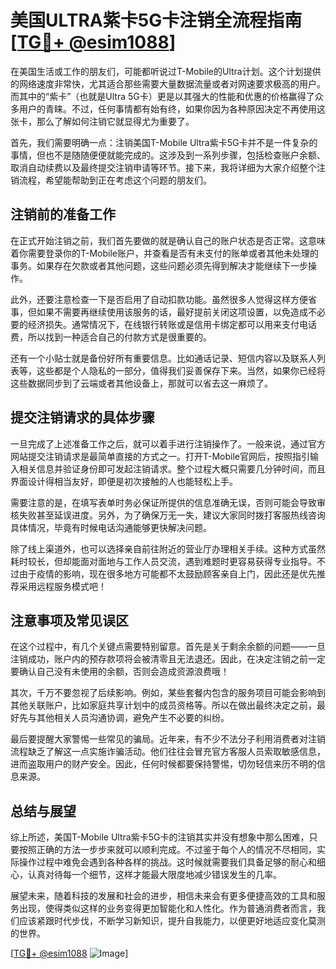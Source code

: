 # 美国ULTRA紫卡5G卡注销全流程指南[[TG💪+ @esim1088](https://t.me/s/esim1088)]

在美国生活或工作的朋友们，可能都听说过T-Mobile的Ultra计划。这个计划提供的网络速度非常快，尤其适合那些需要大量数据流量或者对网速要求极高的用户。而其中的“紫卡”（也就是Ultra 5G卡）更是以其强大的性能和优惠的价格赢得了众多用户的青睐。不过，任何事情都有始有终，如果你因为各种原因决定不再使用这张卡，那么了解如何注销它就显得尤为重要了。

首先，我们需要明确一点：注销美国T-Mobile Ultra紫卡5G卡并不是一件复杂的事情，但也不是随随便便就能完成的。这涉及到一系列步骤，包括检查账户余额、取消自动续费以及最终提交注销申请等环节。接下来，我将详细为大家介绍整个注销流程，希望能帮助到正在考虑这个问题的朋友们。

## 注销前的准备工作

在正式开始注销之前，我们首先要做的就是确认自己的账户状态是否正常。这意味着你需要登录你的T-Mobile账户，并查看是否有未支付的账单或者其他未处理的事务。如果存在欠款或者其他问题，这些问题必须先得到解决才能继续下一步操作。

此外，还要注意检查一下是否启用了自动扣款功能。虽然很多人觉得这样方便省事，但如果不需要再继续使用该服务的话，最好提前关闭这项设置，以免造成不必要的经济损失。通常情况下，在线银行转账或是信用卡绑定都可以用来支付电话费，所以找到一种适合自己的付款方式是很重要的。

还有一个小贴士就是备份好所有重要信息。比如通话记录、短信内容以及联系人列表等，这些都是个人隐私的一部分，值得我们妥善保存下来。当然，如果你已经将这些数据同步到了云端或者其他设备上，那就可以省去这一麻烦了。

## 提交注销请求的具体步骤

一旦完成了上述准备工作之后，就可以着手进行注销操作了。一般来说，通过官方网站提交注销请求是最简单直接的方式之一。打开T-Mobile官网后，按照指引输入相关信息并验证身份即可发起注销请求。整个过程大概只需要几分钟时间，而且界面设计得相当友好，即便是初次接触的人也能轻松上手。

需要注意的是，在填写表单时务必保证所提供的信息准确无误，否则可能会导致审核失败甚至延误进度。另外，为了确保万无一失，建议大家同时拨打客服热线咨询具体情况，毕竟有时候电话沟通能够更快解决问题。

除了线上渠道外，也可以选择亲自前往附近的营业厅办理相关手续。这种方式虽然耗时较长，但却能面对面地与工作人员交流，遇到难题时更容易获得专业指导。不过由于疫情的影响，现在很多地方可能都不太鼓励顾客亲自上门，因此还是优先推荐采用远程服务模式吧！

## 注意事项及常见误区

在这个过程中，有几个关键点需要特别留意。首先是关于剩余余额的问题——一旦注销成功，账户内的预存款项将会被清零且无法退还。因此，在决定注销之前一定要确认自己没有未使用的余额，否则会造成资源浪费哦！

其次，千万不要忽视了后续影响。例如，某些套餐内包含的服务项目可能会影响到其他关联账户，比如家庭共享计划中的成员资格等。所以在做出最终决定之前，最好先与其他相关人员沟通协调，避免产生不必要的纠纷。

最后要提醒大家警惕一些常见的骗局。近年来，有不少不法分子利用消费者对注销流程缺乏了解这一点实施诈骗活动。他们往往会冒充官方客服人员索取敏感信息，进而盗取用户的财产安全。因此，任何时候都要保持警惕，切勿轻信来历不明的信息来源。

## 总结与展望

综上所述，美国T-Mobile Ultra紫卡5G卡的注销其实并没有想象中那么困难，只要按照正确的方法一步步来就可以顺利完成。不过鉴于每个人的情况不尽相同，实际操作过程中难免会遇到各种各样的挑战。这时候就需要我们具备足够的耐心和细心，认真对待每一个细节，这样才能最大限度地减少错误发生的几率。

展望未来，随着科技的发展和社会的进步，相信未来会有更多便捷高效的工具和服务出现，使得类似这样的业务变得更加智能化和人性化。作为普通消费者而言，我们应该紧跟时代步伐，不断学习新知识，提升自我能力，以便更好地适应变化莫测的世界。

[[TG💪+ @esim1088](https://t.me/s/esim1088) ![Image](https://i.postimg.cc/4NQfJmqS/Snipaste-2025-05-13-00-14-12.png)]